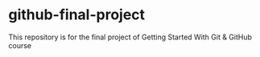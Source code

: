 # github-final-project
This repository is for the final project of Getting Started With Git &amp; GitHub course

